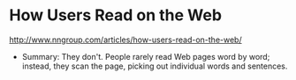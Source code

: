# How Users Read on the Web
http://www.nngroup.com/articles/how-users-read-on-the-web/
* Summary: They don't. People rarely read Web pages word by word; instead, they scan the page, picking out individual words and sentences.
